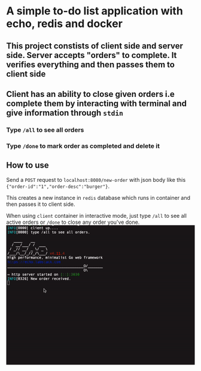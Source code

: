 # A simple to-do list application with echo, redis and docker 

## This project constists of client side and server side. Server accepts "orders" to complete. It verifies everything and then passes them to client side 
## Client has an ability to close given orders i.e complete them by interacting with terminal and give information through `stdin`
### Type `/all` to see all orders
### Type `/done` to mark order as completed and delete it
## How to use 
Send a `POST` request to `localhost:8080/new-order` with json body like this `{"order-id":"1","order-desc":"burger"}`. 

This creates a new instance in `redis` database which runs in container and then passes it to client side.

When using `client` container in interactive mode, just type `/all` to see all active orders or `/done` to close any order you've done.
![how_to_use](howtouse.gif)